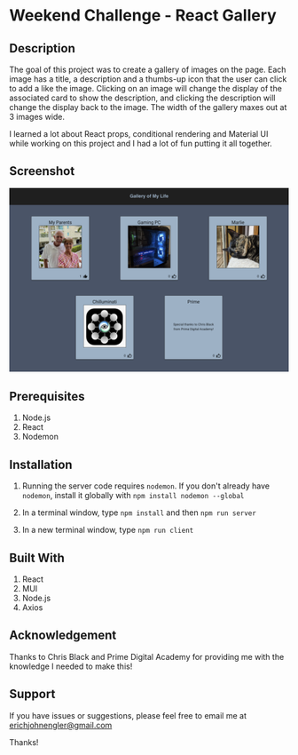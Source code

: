 # Weekend Challenge - React Gallery

## Description

The goal of this project was to create a gallery of images on the page. Each image has a title, a description and a thumbs-up icon that the user can click to add a like the image. Clicking on an image will change the display of the associated card to show the description, and clicking the description will change the display back to the image. The width of the gallery maxes out at 3 images wide.

I learned a lot about React props, conditional rendering and Material UI while working on this project and I had a lot of fun putting it all together.

## Screenshot

![preview](./public/images/gallery_preview.png)

## Prerequisites

1. Node.js
2. React
3. Nodemon

## Installation

1. Running the server code requires `nodemon`. If you don't already have `nodemon`, install it globally with `npm install nodemon --global`

2. In a terminal window, type `npm install` and then `npm run server`

3. In a new terminal window, type `npm run client`

## Built With

1. React
2. MUI
3. Node.js
4. Axios

## Acknowledgement

Thanks to Chris Black and Prime Digital Academy for providing me with the knowledge I needed to make this!

## Support

If you have issues or suggestions, please feel free to email me at erichjohnengler@gmail.com

Thanks!
